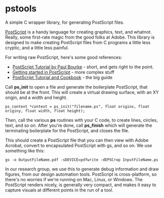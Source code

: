 # pstools
A simple C wrapper library, for generating PostScript files.

[PostScript](https://www.adobe.com/content/dam/acom/en/devnet/actionscript/articles/PLRM.pdf)
is a handy language for creating graphics, text, and whatnot.
Really, some first-rate magic from the good folks at Adobe.  This
library is designed to make creating PostScript files from C programs
a little less cryptic, and a little less painful.

For writing raw PostScript, here's some good references:
* [PostScript Tutorial by Paul Bourke](http://paulbourke.net/dataformats/postscript/) - short, and gets right to the point.
* [Getting started in PostScript](https://www.math.ubc.ca/~cass/graphics/text/www/pdf/ch1.pdf) - more complex stuff
* [PostScript Tutorial and Cookbook](https://www-cdf.fnal.gov/offline/PostScript/BLUEBOOK.PDF) - the big guide


Call **ps_init** to open a file and generate the boilerplate
PostScript, that should be at the front.  This will create
a virtual drawing surface, with an XY origin, and a width and height.

```
ps_context *context = ps_init("filename.ps", float originx, float originy, float width, float height);
```

Then, call the various **ps** routines with your C code, to create lines,
circles, text, and so on.  After you're done, call **ps_finish** which
will generate the terminating boilerplate for the PostScript, and 
closes the file.

This should create a PostScript file that you can then view with Adobe
Acrobat, convert to encapsulated PostScript with gs, and so on.  We
use something like this:

```
gs -o OutputFileName.pdf -sDEVICE=pdfwrite -dEPSCrop InputFileName.ps
```

In our research group, we use this to generate debug information and
draw figures, from our design automation tools.  PostScript is cross-platform,
so there's no worries if we're running on Mac, Linux, or Windows.  The
PostScript renders nicely, is generally very compact, and makes it easy
to capture visuals at different points in the run of a tool.

